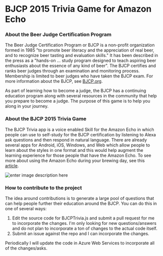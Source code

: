 # BJCP 2015 Trivia Game for Amazon Echo

### About the Beer Judge Certification Program
The Beer Judge Certification Program or BJCP is a non-profit organization formed in 1985 "to promote beer literacy and the appreciation of real beer, and to recognize beer tasting and evaluation skills." It has been described in the press as a "hands-on ... study program designed to teach aspiring beer enthusiasts about the essence of any kind of beer". The BJCP certifies and ranks beer judges through an examination and monitoring process. Membership is limited to beer judges who have taken the BJCP exam. For more information about the BJCP, see [BJCP.org](http://bjcp.org).

As part of learning how to become a judge, the BJCP has a continuing education program along with several resources in the community that help you prepare to become a judge. The purpose of this game is to help you along in your journey.

### About the BJCP 2015 Trivia Game
The BJCP Trivia app is a voice enabled Skill for the Amazon Echo in which people can use to self-study for the BJCP certification by listening to Alexa ask questions and then respond in natural language. There are already several apps for Android, iOS, Windows, and Web which allow people to learn about the styles in one format and this would help augment the learning experience for those people that have the Amazon Echo. To see more about using the Amazon Echo during your brewing day, see this [article](http://www.homebrewtalk.com/homebrewing-amazon-echo.html).

![enter image description here](http://www.homebrewtalk.com/wp-content/uploads/2016/05/Echo2-F.jpg)


### How to contribute to the project
The idea around contributions is to generate a large pool of questions that can help people further their education around the BJCP. You can do this in one of several ways:

 1. Edit the source code for BJCPTrivia.js and submit a pull request for me to incorporate the changes. I'm only looking for new questions/answers and do not plan to incorporate a ton of changes to the actual code itself.
 2. Submit an issue against the repo and I can incorporate the changes.

Periodically I will update the code in Azure Web Services to incorporate all of the changes/asks.
